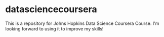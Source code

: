 # datasciencecoursera
This is a repository for Johns Hopkins Data Science Coursera Course. I'm looking forward to using it to improve my skills!

